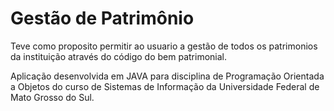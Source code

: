 # Gestão de Patrimônio

Teve como proposito permitir ao usuario a gestão de todos os patrimonios da instituição através do código do bem patrimonial.

Aplicação desenvolvida em JAVA para disciplina de Programação Orientada a Objetos do curso de Sistemas de Informação da Universidade Federal de Mato Grosso do Sul.
